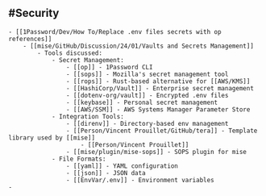 ## #Security
	- [[1Password/Dev/How To/Replace .env files secrets with op references]]
		- [[mise/GitHub/Discussion/24/01/Vaults and Secrets Management]]
			- Tools discussed:
				- Secret Management:
					- [[op]] - 1Password CLI
					- [[sops]] - Mozilla's secret management tool
					- [[rops]] - Rust-based alternative for [[AWS/KMS]]
					- [[HashiCorp/Vault]] - Enterprise secret management
					- [[dotenv-org/vault]] - Encrypted .env files
					- [[keybase]] - Personal secret management
					- [[AWS/SSM]] - AWS Systems Manager Parameter Store
				- Integration Tools:
					- [[direnv]] - Directory-based env management
					- [[Person/Vincent Prouillet/GitHub/tera]] - Template library used by [[mise]]
						- [[Person/Vincent Prouillet]]
					- [[mise/plugin/mise-sops]] - SOPS plugin for mise
				- File Formats:
					- [[yaml]] - YAML configuration
					- [[json]] - JSON data
					- [[EnvVar/.env]] - Environment variables
	-